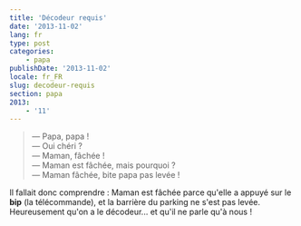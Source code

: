 ```yaml
---
title: 'Décodeur requis'
date: '2013-11-02'
lang: fr
type: post
categories:
    - papa
publishDate: '2013-11-02'
locale: fr_FR
slug: decodeur-requis
section: papa
2013:
    - '11'
---
```


> — Papa, papa !  
> — Oui chéri ?  
> — Maman, fâchée !  
> — Maman est fâchée, mais pourquoi ?  
> — Maman fâchée, bite papa pas levée !

Il fallait donc comprendre : Maman est fâchée parce qu'elle a appuyé sur le **bip** (la télécommande), et la barrière du parking ne s'est pas levée.
Heureusement qu'on a le décodeur... et qu'il ne parle qu'à nous !
